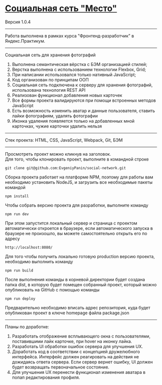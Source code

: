 # [Социальная сеть "Место"](https://evgeniypanin.github.io/sprint_10/)

Версия 1.0.4

---  

Работа выполнена в рамках курса "Фронтенд-разработчик" в Яндекс.Практикум. 

---

Социальная сеть для хранения фотографий
<ol>
  <li>Выполнена семантическая вёрстка с БЭМ организацией стилей;</li>  
  <li>Верстка выполнена с использованием технологии Flexbox, Grid;</li>
  <li>При написании использовался только нативный JavaScript;</li>
  <li>Код организован по принципам ООП</li>
  <li>Социальная сеть подключена к серверу для хранения фотографий, использована технология REST API</li>
  <li>Реализован функционал добавления новых карточек</li>
  <li>Все формы проекта валидируются при помощи встроенных методов JavaScript</li>
  <li>Есть возможность изменить аватар и данные пользователя, ставить лайки фотографиям, удалять фотографии</li>
  <li>Иконка удаления появляется только на добавленных мной карточках, чужие карточки удалить нельзя</li>
</ol> 

---

Стек проекта: HTML, CSS, JavaScript, Webpack, Git, БЭМ

---
Просмотреть проект можно кликнув на заголовок.  
Для того, чтобы клонировать проект, выполните в командной строке 

```
git clone git@github.com:EvgeniyPanin/social-network.git
```
Сборка проекта работает на платформе NPM, поэтому для работы вам необходимо установить NodeJS, и загрузить все необходимые пакеты
командой
```
npm install
```
Чтобы собрать версию проекта для разработки, выполните команду
```
npm run dev
```
При этом запустится локальный сервер и страница с проектом автоматически откроется в браузере,
если автоматического запуска в браузере не произошло, вы можете самостоятельно открыть его по адресу

```
http://localhost:8080/
```
Для того чтобы получить локально готовую production версию проекта, необходимо выполнить команду

```
npm run build
```
После выполнения команды в корневой директории будет создана папка dist, в которую будет помещен собранный проект,
который можно опубликовать на GitHub с помощью команды

```
npm run deploy
```
Предварительно необходимо вписать адрес репозитория, куда будет опубликован проект в ключе homepage файла package.json

---
Планы по доработке:
1. Разработать отображение всплывающего окна с пользователями, поставившими лайк карточке, при hover на иконку лайка.
2. Разработать UI обработки ошибок сервера для улучшения UX.
3. Доработать код в соответствии с концепцией дружелюбного интерфейса. Интерфейс должен реагировать на действия не дожидаясь ответа сервера. Если сервер вернет ошибку, UI должен будет возвращать первоначальное состояние.
4. Для улучшения UX перенести функционал изменения аватара в попап редактирования профиля.
